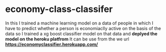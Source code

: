 # economy-class-classifer
In this I trained a machine learning model on a data of people in which I have to predict whether a person is economiaclly active on the basis of the data so I trained a xg boost classifier model on that data and **deplyed the model on the heroku platfrom** It can be use from the we url **https://economyclassifier.herokuapp.com/**
